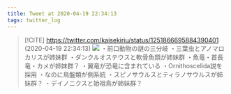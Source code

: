 ```yaml
---
title: Tweet at 2020-04-19 22:34:13
tags: twitter_log
---
```


> [!CITE] https://twitter.com/kaisekiriu/status/1251866695884390401 (2020-04-19 22:34:13)
> ![](https://twitter.com/kaisekiriu/status/1251866695884390401)
> ・前口動物の謎の三分岐
> ・三葉虫とアノマロカリスが姉妹群
> ・ダンクルオステウスと軟骨魚類が姉妹群
> ・魚竜・首長竜・カメが姉妹群？
> ・翼竜が恐竜に含まれている
> ・Ornithoscelida説を採用
> ・なのに鳥盤類が側系統
> ・スピノサウルスとティラノサウルスが姉妹群？
> ・デイノニクスと始祖鳥が姉妹群？
